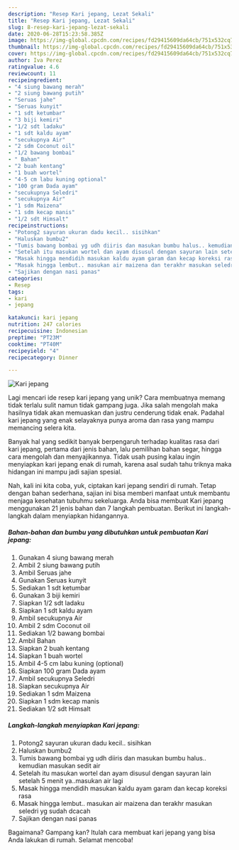 ```yaml
---
description: "Resep Kari jepang, Lezat Sekali"
title: "Resep Kari jepang, Lezat Sekali"
slug: 8-resep-kari-jepang-lezat-sekali
date: 2020-06-28T15:23:58.385Z
image: https://img-global.cpcdn.com/recipes/fd29415609da64cb/751x532cq70/kari-jepang-foto-resep-utama.jpg
thumbnail: https://img-global.cpcdn.com/recipes/fd29415609da64cb/751x532cq70/kari-jepang-foto-resep-utama.jpg
cover: https://img-global.cpcdn.com/recipes/fd29415609da64cb/751x532cq70/kari-jepang-foto-resep-utama.jpg
author: Iva Perez
ratingvalue: 4.6
reviewcount: 11
recipeingredient:
- "4 siung bawang merah"
- "2 siung bawang putih"
- "Seruas jahe"
- "Seruas kunyit"
- "1 sdt ketumbar"
- "3 biji kemiri"
- "1/2 sdt ladaku"
- "1 sdt kaldu ayam"
- "secukupnya Air"
- "2 sdm Coconut oil"
- "1/2 bawang bombai"
- " Bahan"
- "2 buah kentang"
- "1 buah wortel"
- "4-5 cm labu kuning optional"
- "100 gram Dada ayam"
- "secukupnya Seledri"
- "secukupnya Air"
- "1 sdm Maizena"
- "1 sdm kecap manis"
- "1/2 sdt Himsalt"
recipeinstructions:
- "Potong2 sayuran ukuran dadu kecil.. sisihkan"
- "Haluskan bumbu2"
- "Tumis bawang bombai yg udh diiris dan masukan bumbu halus.. kemudian masukan sedit air"
- "Setelah itu masukan wortel dan ayam disusul dengan sayuran lain setelah 5 menit ya..masukan air lagi"
- "Masak hingga mendidih masukan kaldu ayam garam dan kecap koreksi rasa"
- "Masak hingga lembut.. masukan air maizena dan terakhr masukan seledri yg sudah dcacah"
- "Sajikan dengan nasi panas"
categories:
- Resep
tags:
- kari
- jepang

katakunci: kari jepang 
nutrition: 247 calories
recipecuisine: Indonesian
preptime: "PT23M"
cooktime: "PT40M"
recipeyield: "4"
recipecategory: Dinner

---
```



![Kari jepang](https://img-global.cpcdn.com/recipes/fd29415609da64cb/751x532cq70/kari-jepang-foto-resep-utama.jpg)

Lagi mencari ide resep kari jepang yang unik? Cara membuatnya memang tidak terlalu sulit namun tidak gampang juga. Jika salah mengolah maka hasilnya tidak akan memuaskan dan justru cenderung tidak enak. Padahal kari jepang yang enak selayaknya punya aroma dan rasa yang mampu memancing selera kita.

Banyak hal yang sedikit banyak berpengaruh terhadap kualitas rasa dari kari jepang, pertama dari jenis bahan, lalu pemilihan bahan segar, hingga cara mengolah dan menyajikannya. Tidak usah pusing kalau ingin menyiapkan kari jepang enak di rumah, karena asal sudah tahu triknya maka hidangan ini mampu jadi sajian spesial.




Nah, kali ini kita coba, yuk, ciptakan kari jepang sendiri di rumah. Tetap dengan bahan sederhana, sajian ini bisa memberi manfaat untuk membantu menjaga kesehatan tubuhmu sekeluarga. Anda bisa membuat Kari jepang menggunakan 21 jenis bahan dan 7 langkah pembuatan. Berikut ini langkah-langkah dalam menyiapkan hidangannya.

<!--inarticleads1-->

##### Bahan-bahan dan bumbu yang dibutuhkan untuk pembuatan Kari jepang:

1. Gunakan 4 siung bawang merah
1. Ambil 2 siung bawang putih
1. Ambil Seruas jahe
1. Gunakan Seruas kunyit
1. Sediakan 1 sdt ketumbar
1. Gunakan 3 biji kemiri
1. Siapkan 1/2 sdt ladaku
1. Siapkan 1 sdt kaldu ayam
1. Ambil secukupnya Air
1. Ambil 2 sdm Coconut oil
1. Sediakan 1/2 bawang bombai
1. Ambil  Bahan
1. Siapkan 2 buah kentang
1. Siapkan 1 buah wortel
1. Ambil 4-5 cm labu kuning (optional)
1. Siapkan 100 gram Dada ayam
1. Ambil secukupnya Seledri
1. Siapkan secukupnya Air
1. Sediakan 1 sdm Maizena
1. Siapkan 1 sdm kecap manis
1. Sediakan 1/2 sdt Himsalt




<!--inarticleads2-->

##### Langkah-langkah menyiapkan Kari jepang:

1. Potong2 sayuran ukuran dadu kecil.. sisihkan
1. Haluskan bumbu2
1. Tumis bawang bombai yg udh diiris dan masukan bumbu halus.. kemudian masukan sedit air
1. Setelah itu masukan wortel dan ayam disusul dengan sayuran lain setelah 5 menit ya..masukan air lagi
1. Masak hingga mendidih masukan kaldu ayam garam dan kecap koreksi rasa
1. Masak hingga lembut.. masukan air maizena dan terakhr masukan seledri yg sudah dcacah
1. Sajikan dengan nasi panas




Bagaimana? Gampang kan? Itulah cara membuat kari jepang yang bisa Anda lakukan di rumah. Selamat mencoba!
